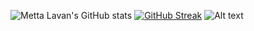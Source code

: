 ![Metta Lavan's GitHub stats](https://github-readme-stats.vercel.app/api?username=lavanmetta&show_icons=true&theme=radical)
[![GitHub Streak](https://github-readme-streak-stats.herokuapp.com/?user=lavanmetta)](https://git.io/streak-stats)
![Alt text](https://spotify-recently-played-readme.vercel.app/api?user=a8o4woci8zkcozjqg0l63257g)

